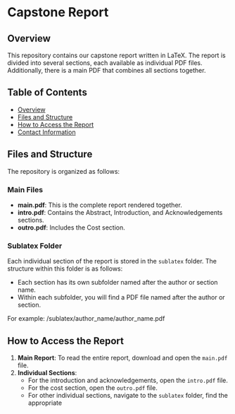 # Capstone Report

## Overview
This repository contains our capstone report written in LaTeX. The report is divided into several sections, each available as individual PDF files. Additionally, there is a main PDF that combines all sections together.

## Table of Contents
- [Overview](#overview)
- [Files and Structure](#files-and-structure)
- [How to Access the Report](#how-to-access-the-report)
- [Contact Information](#contact-information)

## Files and Structure
The repository is organized as follows:

### Main Files
- **main.pdf**: This is the complete report rendered together.
- **intro.pdf**: Contains the Abstract, Introduction, and Acknowledgements sections.
- **outro.pdf**: Includes the Cost section.

### Sublatex Folder
Each individual section of the report is stored in the `sublatex` folder. The structure within this folder is as follows:
- Each section has its own subfolder named after the author or section name.
- Within each subfolder, you will find a PDF file named after the author or section.

For example:
/sublatex/author_name/author_name.pdf
## How to Access the Report
1. **Main Report**: To read the entire report, download and open the `main.pdf` file.
2. **Individual Sections**:
   - For the introduction and acknowledgements, open the `intro.pdf` file.
   - For the cost section, open the `outro.pdf` file.
   - For other individual sections, navigate to the `sublatex` folder, find the appropriate

